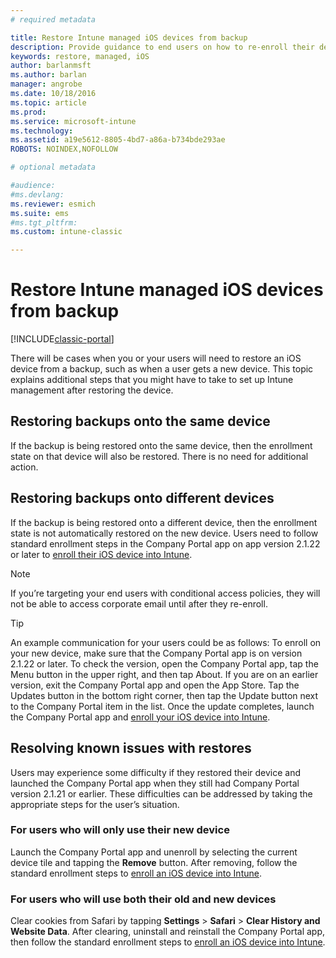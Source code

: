 ```yaml
---
# required metadata

title: Restore Intune managed iOS devices from backup 
description: Provide guidance to end users on how to re-enroll their devices after restoring from backup.
keywords: restore, managed, iOS
author: barlanmsft
ms.author: barlan
manager: angrobe
ms.date: 10/18/2016
ms.topic: article
ms.prod:
ms.service: microsoft-intune
ms.technology:
ms.assetid: a19e5612-8805-4bd7-a86a-b734bde293aeROBOTS: NOINDEX,NOFOLLOW

# optional metadata

#audience:
#ms.devlang:
ms.reviewer: esmich
ms.suite: ems
#ms.tgt_pltfrm:
ms.custom: intune-classic

---
```


# Restore Intune managed iOS devices from backup

[!INCLUDE[classic-portal](../includes/classic-portal.md)]

There will be cases when you or your users will need to restore an iOS device from a backup, such as when a user gets a new device. This topic explains additional steps that you might have to take to set up Intune management after restoring the device.

## Restoring backups onto the same device

If the backup is being restored onto the same device, then the enrollment state on that device will also be restored. There is no need for additional action.

## Restoring backups onto different devices

If the backup is being restored onto a different device, then the enrollment state is not automatically restored on the new device. Users need to follow standard enrollment steps in the Company Portal app on app version 2.1.22 or later to [enroll their iOS device into Intune](/intune-user-help/enroll-your-device-in-intune-ios).

> [!NOTE]
> If you’re targeting your end users with conditional access policies, they will not be able to access corporate email until after they re-enroll.

> [!TIP]
> An example communication for your users could be as follows:
To enroll on your new device, make sure that the Company Portal app is on version 2.1.22 or later. To check the version, open the Company Portal app, tap the Menu button in the upper right, and then tap About. If you are on an earlier version, exit the Company Portal app and open the App Store. Tap the Updates button in the bottom right corner, then tap the Update button next to the Company Portal item in the list. Once the update completes, launch the Company Portal app and [enroll your iOS device into Intune](/intune-user-help/enroll-your-device-in-intune-ios).

## Resolving known issues with restores

Users may experience some difficulty if they restored their device and launched the Company Portal app when they still had Company Portal version 2.1.21 or earlier. These difficulties can be addressed by taking the appropriate steps for the user’s situation.

### For users who will only use their new device
Launch the Company Portal app and unenroll by selecting the current device tile and tapping the __Remove__ button. After removing, follow the standard enrollment steps to [enroll an iOS device into Intune](/intune-user-help/enroll-your-device-in-intune-ios).

### For users who will use both their old and new devices
Clear cookies from Safari by tapping __Settings__ > __Safari__ > __Clear History and Website Data__. After clearing,  uninstall and reinstall the Company Portal app, then follow the standard enrollment steps to [enroll an iOS device into Intune](/intune-user-help/enroll-your-device-in-intune-ios).
